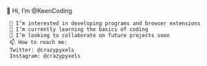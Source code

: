 

<!---
KeenCoding/KeenCoding is a ✨ special ✨ repository because its `README.md` (this file) appears on your GitHub profile.
You can click the Preview link to take a look at your changes.
---> 👋 Hi, I’m @KeenCoding
     👀 I’m interested in developing programs and browser extensions
     🌱 I’m currently learning the basics of coding
     💞️ I’m looking to collaborate on future projects soon
     📫 How to reach me: 
     Twitter: @crazypyxels
     Instagram: @crazypyxels
